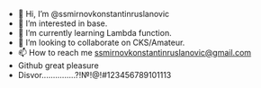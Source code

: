 - 👋 Hi, I’m @ssmirnovkonstantinruslanovic
- 👀 I’m interested in base.
- 🌱 I’m currently learning Lambda function.
- 💞️ I’m looking to collaborate on CKS/Amateur.
- 📫 How to reach me ssmirnovkonstantinruslanovic@gmail.com
- Github great pleasure
- Disvor...............?!№!@!#123456789101113
